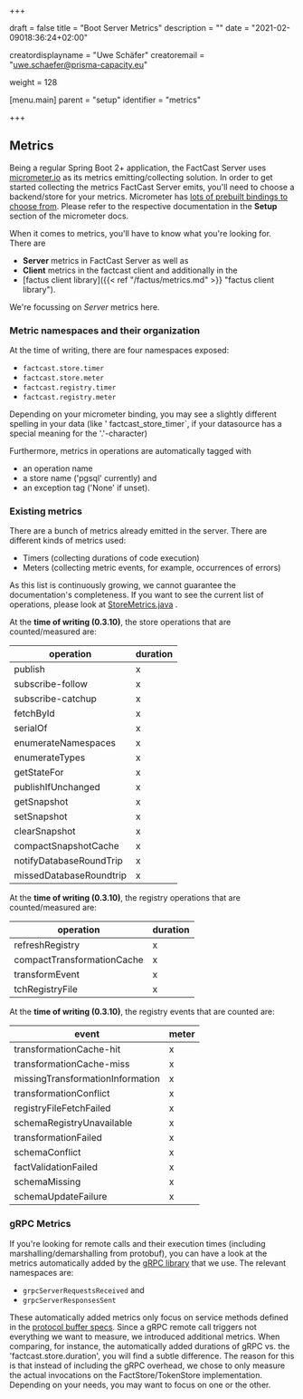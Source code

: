 +++ 

draft = false 
title = "Boot Server Metrics"
description = ""
date = "2021-02-09018:36:24+02:00"

creatordisplayname = "Uwe Schäfer"
creatoremail = "uwe.schaefer@prisma-capacity.eu"

weight = 128

[menu.main]
parent = "setup"
identifier = "metrics"

+++

## Metrics

Being a regular Spring Boot 2+ application, the FactCast Server uses [micrometer.io](https://micrometer.io) as its
metrics emitting/collecting solution. In order to get started collecting the metrics FactCast Server emits, you'll need
to choose a backend/store for your metrics. Micrometer
has [lots of prebuilt bindings to choose from](https://micrometer.io/docs). Please refer to the respective documentation
in the **Setup** section of the micrometer docs.

When it comes to metrics, you'll have to know what you're looking for. There are 

* **Server** metrics in FactCast Server as well as
* **Client** metrics in the factcast client and additionally in the
* [factus client library]({{< ref "/factus/metrics.md" >}} "factus client library"). 
  
We're focussing on *Server* metrics here.

### Metric namespaces and their organization

At the time of writing, there are four namespaces exposed:

* `factcast.store.timer`
* `factcast.store.meter`
* `factcast.registry.timer`
* `factcast.registry.meter`

Depending on your micrometer binding, you may see a slightly different spelling in your data (like '
factcast_store_timer`, if your datasource has a special meaning for the '.'-character)

Furthermore, metrics in operations are automatically tagged with 

* an operation name 
* a store name ('pgsql' currently) and 
* an exception tag ('None' if unset).

### Existing metrics

There are a bunch of metrics already emitted in the server. There are different kinds of metrics used:

* Timers (collecting durations of code execution)
* Meters (collecting metric events, for example, occurrences of errors)

As this list is continuously growing, we cannot guarantee
the documentation's completeness. If you want to see the current list of operations, please look
at [StoreMetrics.java](https://github.com/factcast/factcast/blob/issue1163/factcast-store-pgsql/src/main/java/org/factcast/store/pgsql/internal/StoreMetrics.java)
.

At the **time of writing (0.3.10)**, the store operations that are counted/measured are:

| operation | duration  |
|---|---|
|    publish |  x |
|    subscribe-follow |x |
|    subscribe-catchup | x |
|    fetchById | x |
|    serialOf |  x |
|    enumerateNamespaces | x |
|    enumerateTypes |  x |
|    getStateFor |  x |
|    publishIfUnchanged | x |
|    getSnapshot | x |
|    setSnapshot  | x |
|    clearSnapshot  | x |
|    compactSnapshotCache  | x |
|    notifyDatabaseRoundTrip | x |
|    missedDatabaseRoundtrip | x |  

At the **time of writing (0.3.10)**, the registry operations that are counted/measured are:

| operation |  duration  |
|---|---|
| refreshRegistry | x |
| compactTransformationCache | x |
| transformEvent | x  |
| tchRegistryFile | x |

At the **time of writing (0.3.10)**, the registry events that are counted are:

| event | meter  |
|---|---|
|    transformationCache-hit  | x | 
|    transformationCache-miss | x | 
|    missingTransformationInformation | x | 
|    transformationConflict | x | 
|    registryFileFetchFailed | x | 
|    schemaRegistryUnavailable | x | 
|    transformationFailed | x | 
|    schemaConflict | x | 
|    factValidationFailed | x | 
|    schemaMissing | x | 
|    schemaUpdateFailure | x |


### gRPC Metrics

If you're looking for remote calls and their execution times (including marshalling/demarshalling from protobuf), you can have a look at the metrics automatically added by the [gRPC library](https://yidongnan.github.io/grpc-spring-boot-starter/en/)
that we use.
The relevant namespaces are:

* `grpcServerRequestsReceived` and
* `grpcServerResponsesSent`

These automatically added metrics only focus on service methods defined in the [protocol buffer specs](https://github.com/factcast/factcast/blob/master/factcast-grpc-api/src/main/proto/FactStore.proto). 
Since a gRPC remote call triggers not everything we want to measure, we introduced additional metrics. When comparing, for instance, the automatically added durations of gRPC vs. the 'factcast.store.duration', you will find a subtle difference. The reason for this is that instead of including the gRPC overhead, we chose to only measure the actual invocations on the FactStore/TokenStore implementation. Depending on your needs, you may want to focus on one or the other.
